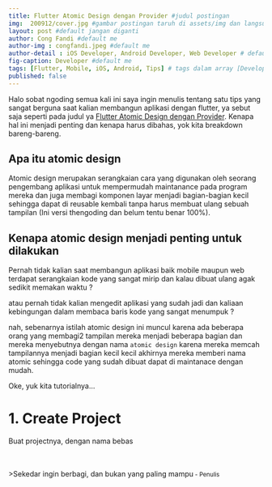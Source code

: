 ```yaml
---
title: Flutter Atomic Design dengan Provider #judul postingan
img:  200912/cover.jpg #gambar postingan taruh di assets/img dan langsung call nama imagenya
layout: post #default jangan diganti
author: Cong Fandi #default me
author-img : congfandi.jpeg #default me
author-detail : iOS Developer, Android Developer, Web Developer # default me
fig-caption: Developer #default me
tags: [Flutter, Mobile, iOS, Android, Tips] # tags dalam array [Developer, Web, Tips]
published: false
---
```


Halo sobat ngoding semua kali ini saya ingin menulis tentang satu tips yang sangat berguna saat kalian membangun aplikasi dengan flutter, ya sebut saja seperti pada judul ya [Flutter Atomic Design dengan Provider]({{post.url}}). Kenapa hal ini menjadi penting dan kenapa harus dibahas, yok kita breakdown bareng-bareng.

## Apa itu atomic design

Atomic design merupakan serangkaian cara yang digunakan oleh seorang pengembang aplikasi untuk mempermudah maintanance pada program mereka dan juga membagi komponen layar menjadi bagian-bagian kecil sehingga dapat di reusable kembali tanpa harus membuat ulang sebuah tampilan (Ini versi thengoding dan belum tentu benar 100%).

## Kenapa atomic design menjadi penting untuk dilakukan

Pernah tidak kalian saat membangun aplikasi baik mobile maupun web terdapat serangkaian kode yang sangat mirip dan kalau dibuat ulang agak sedikit memakan waktu ?

atau pernah tidak kalian mengedit aplikasi yang sudah jadi dan kaliaan kebingungan dalam membaca baris kode yang sangat menumpuk ?

nah, sebenarnya istilah atomic design ini muncul karena ada beberapa orang yang membagi2 tampilan mereka menjadi beberapa bagian dan mereka menyebutnya dengan nama ```atomic design``` karena mereka memcah tampilannya menjadi bagian kecil kecil akhirnya mereka memberi nama atomic sehingga code yang sudah dibuat dapat di maintanace dengan mudah.

Oke, yuk kita tutorialnya...

# 1. Create Project

Buat projectnya, dengan nama bebas



<br>
<br>
>Sekedar ingin berbagi, dan bukan yang paling mampu<small> - Penulis</small>

